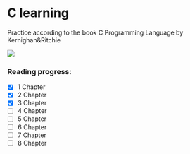 # C learning

Practice according to the book C Programming Language by Kernighan&amp;Ritchie

<img src="https://ebornbooks.com/wp-content/uploads/2022/02/20220223_222302-1.jpg"/> 


### Reading progress:
- [x] 1 Chapter
- [x] 2 Chapter
- [x] 3 Chapter
- [ ] 4 Chapter
- [ ] 5 Chapter
- [ ] 6 Chapter
- [ ] 7 Chapter
- [ ] 8 Chapter
